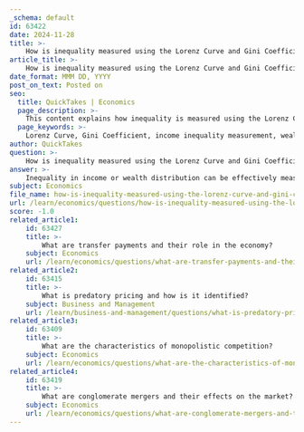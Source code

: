 ```yaml
---
_schema: default
id: 63422
date: 2024-11-28
title: >-
    How is inequality measured using the Lorenz Curve and Gini Coefficient?
article_title: >-
    How is inequality measured using the Lorenz Curve and Gini Coefficient?
date_format: MMM DD, YYYY
post_on_text: Posted on
seo:
  title: QuickTakes | Economics
  page_description: >-
    This content explains how inequality is measured using the Lorenz Curve and Gini Coefficient, highlighting their definitions, significance, and relationship in analyzing income and wealth distribution.
  page_keywords: >-
    Lorenz Curve, Gini Coefficient, income inequality measurement, wealth distribution, graphical representation, line of equality, cumulative share, income distribution, area comparison, inequality quantification
author: QuickTakes
question: >-
    How is inequality measured using the Lorenz Curve and Gini Coefficient?
answer: >-
    Inequality in income or wealth distribution can be effectively measured using the Lorenz Curve and the Gini Coefficient. \n\n### Lorenz Curve\nThe Lorenz Curve is a graphical representation that illustrates the distribution of income or wealth within an economy. It plots the cumulative share of income received by the bottom x% of the population on the y-axis against the cumulative share of the population on the x-axis. A 45-degree diagonal line, known as the line of equality, represents perfect equality, where each percentage of the population earns an equal percentage of total income. The further the Lorenz Curve is from this line, the greater the level of inequality.\n\nFor example, if the poorest 20% of households earn only 5% of the total income, the Lorenz Curve will bow significantly below the line of equality, indicating a high level of income inequality.\n\n### Gini Coefficient\nThe Gini Coefficient is a numerical measure derived from the Lorenz Curve that quantifies inequality. It is calculated by comparing the areas between the line of equality and the Lorenz Curve. Specifically, the Gini Coefficient is defined mathematically as:\n\n$$\n\text{Gini Coefficient} = \frac{A}{A + B}\n$$\n\nwhere:\n- Area A is the area between the line of equality and the Lorenz Curve.\n- Area B is the area under the Lorenz Curve.\n\nThe Gini Coefficient ranges from 0 to 1:\n- A Gini Coefficient of 0 indicates perfect equality (everyone has the same income).\n- A Gini Coefficient of 1 indicates perfect inequality (one person has all the income, and everyone else has none).\n\nIn summary, the Lorenz Curve provides a visual representation of income distribution, while the Gini Coefficient offers a concise numerical measure of inequality, allowing for comparisons across different populations or over time.
subject: Economics
file_name: how-is-inequality-measured-using-the-lorenz-curve-and-gini-coefficient.md
url: /learn/economics/questions/how-is-inequality-measured-using-the-lorenz-curve-and-gini-coefficient
score: -1.0
related_article1:
    id: 63427
    title: >-
        What are transfer payments and their role in the economy?
    subject: Economics
    url: /learn/economics/questions/what-are-transfer-payments-and-their-role-in-the-economy
related_article2:
    id: 63415
    title: >-
        What is predatory pricing and how is it identified?
    subject: Business and Management
    url: /learn/business-and-management/questions/what-is-predatory-pricing-and-how-is-it-identified
related_article3:
    id: 63409
    title: >-
        What are the characteristics of monopolistic competition?
    subject: Economics
    url: /learn/economics/questions/what-are-the-characteristics-of-monopolistic-competition
related_article4:
    id: 63419
    title: >-
        What are conglomerate mergers and their effects on the market?
    subject: Economics
    url: /learn/economics/questions/what-are-conglomerate-mergers-and-their-effects-on-the-market
---
```


&nbsp;
